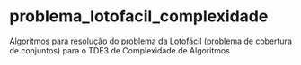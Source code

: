 # problema_lotofacil_complexidade
Algoritmos para resolução do problema da Lotofácil (problema de cobertura de conjuntos) para o TDE3 de Complexidade de Algoritmos
